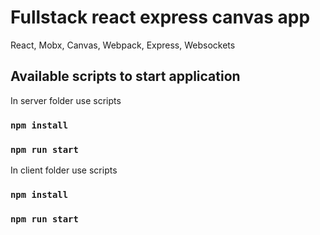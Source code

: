 # Fullstack react express canvas app 
React, Mobx, Canvas, Webpack, Express, Websockets

## Available scripts to start application

In server folder use scripts

### `npm install`
### `npm run start`

In client folder use scripts

### `npm install`
### `npm run start`

